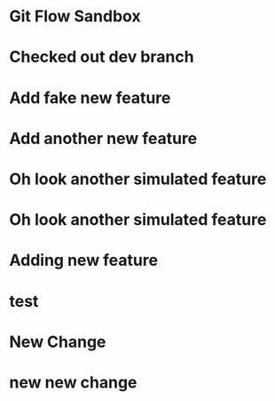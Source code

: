 # Git Flow Sandbox

# Checked out dev branch

# Add fake new feature

# Add another new feature

# Oh look another simulated feature

# Oh look another simulated feature

# Adding new feature

# test

# New Change

# new new change
